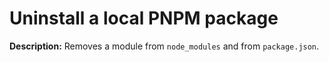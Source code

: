 # Uninstall a local PNPM package

**Description:** Removes a module from `node_modules` and from `package.json`.

